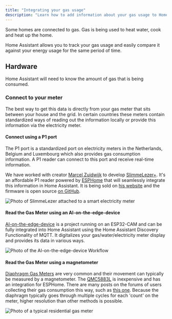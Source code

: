 ```yaml
---
title: "Integrating your gas usage"
description: "Learn how to add information about your gas usage to Home Assistant home energy management."
---
```


Some homes are connected to gas. Gas is being used to heat water, cook and heat up the home.

Home Assistant allows you to track your gas usage and easily compare it against your energy usage for the same period of time.

## Hardware

Home Assistant will need to know the amount of gas that is being consumed.

### Connect to your meter

The best way to get this data is directly from your gas meter that sits between your house and the grid. In certain countries these meters contain standardized ways of reading out the information locally or provide this information via the electricity meter.

#### Connect using a P1 port

The P1 port is a standardized port on electricity meters in the Netherlands, Belgium and Luxembourg which also provides gas consumption information. A P1 reader can connect to this port and receive real-time information.

We have worked with creator [Marcel Zuidwijk](https://www.zuidwijk.com) to develop [SlimmeLezer+](https://www.zuidwijk.com/product/slimmelezer-plus/). It's an affordable P1 reader powered by [ESPHome](https://esphome.io) that will seamlessly integrate this information in Home Assistant. It is being sold on [his website](https://www.zuidwijk.com/product/slimmelezer-plus/) and the firmware is open source [on GitHub](https://github.com/zuidwijk/dsmr).

![Photo of SlimmeLezer attached to a smart electricity meter](/images/docs/energy/slimmelezer.jpg)

#### Read the Gas Meter using an AI-on-the-edge-device

[AI-on-the-edge-device](https://github.com/jomjol/AI-on-the-edge-device) is a project running on an ESP32-CAM and can be fully integrated into Home Assistant using the Home Assistant Discovery Functionality of MQTT. It digitalizes your gas/water/electricity meter display and provides its data in various ways. 

![Photo of the AI-on-the-edge-device Workflow](/images/docs/energy/ai-on-the-edge-device.jpg)

#### Read the Gas Meter using a magnetometer

[Diaphragm Gas Meters](https://en.wikipedia.org/wiki/Gas_meter#Diaphragm/bellows_meters) are very common and their movement can typically be measured by a magnetometer. The [QMC5883L](https://esphome.io/components/sensor/qmc5883l.html) is inexpensive and has an integration for ESPHome. There are many posts on the forums of users collecting their gas consumption this way, such as [this one](https://community.home-assistant.io/t/water-gas-meter-monitoring-via-magnetometer-sine-wave-to-pulse-issue/245904). Because the diaphragm typically goes through multiple cycles for each 'count' on the meter, higher resolution than other methods is possible.

![Photo of a typical residential gas meter]((https://en.wikipedia.org/wiki/File:Gas_meter.JPG))
